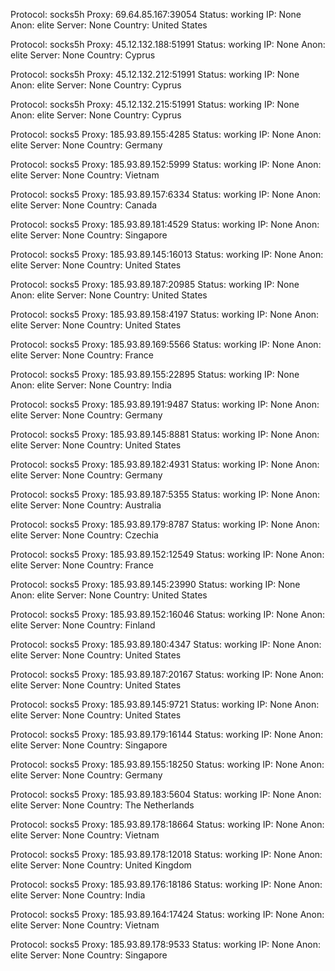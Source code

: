 Protocol: socks5h
Proxy: 69.64.85.167:39054
Status: working
IP: None
Anon: elite
Server: None
Country: United States

Protocol: socks5h
Proxy: 45.12.132.188:51991
Status: working
IP: None
Anon: elite
Server: None
Country: Cyprus

Protocol: socks5h
Proxy: 45.12.132.212:51991
Status: working
IP: None
Anon: elite
Server: None
Country: Cyprus

Protocol: socks5h
Proxy: 45.12.132.215:51991
Status: working
IP: None
Anon: elite
Server: None
Country: Cyprus

Protocol: socks5
Proxy: 185.93.89.155:4285
Status: working
IP: None
Anon: elite
Server: None
Country: Germany

Protocol: socks5
Proxy: 185.93.89.152:5999
Status: working
IP: None
Anon: elite
Server: None
Country: Vietnam

Protocol: socks5
Proxy: 185.93.89.157:6334
Status: working
IP: None
Anon: elite
Server: None
Country: Canada

Protocol: socks5
Proxy: 185.93.89.181:4529
Status: working
IP: None
Anon: elite
Server: None
Country: Singapore

Protocol: socks5
Proxy: 185.93.89.145:16013
Status: working
IP: None
Anon: elite
Server: None
Country: United States

Protocol: socks5
Proxy: 185.93.89.187:20985
Status: working
IP: None
Anon: elite
Server: None
Country: United States

Protocol: socks5
Proxy: 185.93.89.158:4197
Status: working
IP: None
Anon: elite
Server: None
Country: United States

Protocol: socks5
Proxy: 185.93.89.169:5566
Status: working
IP: None
Anon: elite
Server: None
Country: France

Protocol: socks5
Proxy: 185.93.89.155:22895
Status: working
IP: None
Anon: elite
Server: None
Country: India

Protocol: socks5
Proxy: 185.93.89.191:9487
Status: working
IP: None
Anon: elite
Server: None
Country: Germany

Protocol: socks5
Proxy: 185.93.89.145:8881
Status: working
IP: None
Anon: elite
Server: None
Country: United States

Protocol: socks5
Proxy: 185.93.89.182:4931
Status: working
IP: None
Anon: elite
Server: None
Country: Germany

Protocol: socks5
Proxy: 185.93.89.187:5355
Status: working
IP: None
Anon: elite
Server: None
Country: Australia

Protocol: socks5
Proxy: 185.93.89.179:8787
Status: working
IP: None
Anon: elite
Server: None
Country: Czechia

Protocol: socks5
Proxy: 185.93.89.152:12549
Status: working
IP: None
Anon: elite
Server: None
Country: France

Protocol: socks5
Proxy: 185.93.89.145:23990
Status: working
IP: None
Anon: elite
Server: None
Country: United States

Protocol: socks5
Proxy: 185.93.89.152:16046
Status: working
IP: None
Anon: elite
Server: None
Country: Finland

Protocol: socks5
Proxy: 185.93.89.180:4347
Status: working
IP: None
Anon: elite
Server: None
Country: United States

Protocol: socks5
Proxy: 185.93.89.187:20167
Status: working
IP: None
Anon: elite
Server: None
Country: United States

Protocol: socks5
Proxy: 185.93.89.145:9721
Status: working
IP: None
Anon: elite
Server: None
Country: United States

Protocol: socks5
Proxy: 185.93.89.179:16144
Status: working
IP: None
Anon: elite
Server: None
Country: Singapore

Protocol: socks5
Proxy: 185.93.89.155:18250
Status: working
IP: None
Anon: elite
Server: None
Country: Germany

Protocol: socks5
Proxy: 185.93.89.183:5604
Status: working
IP: None
Anon: elite
Server: None
Country: The Netherlands

Protocol: socks5
Proxy: 185.93.89.178:18664
Status: working
IP: None
Anon: elite
Server: None
Country: Vietnam

Protocol: socks5
Proxy: 185.93.89.178:12018
Status: working
IP: None
Anon: elite
Server: None
Country: United Kingdom

Protocol: socks5
Proxy: 185.93.89.176:18186
Status: working
IP: None
Anon: elite
Server: None
Country: India

Protocol: socks5
Proxy: 185.93.89.164:17424
Status: working
IP: None
Anon: elite
Server: None
Country: Vietnam

Protocol: socks5
Proxy: 185.93.89.178:9533
Status: working
IP: None
Anon: elite
Server: None
Country: Singapore

